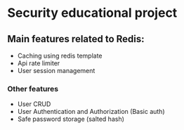 # Security educational project

## Main features related to Redis:
- Caching using redis template
- Api rate limiter
- User session management

### Other features
- User CRUD
- User Authentication and Authorization (Basic auth)
- Safe password storage (salted hash)
